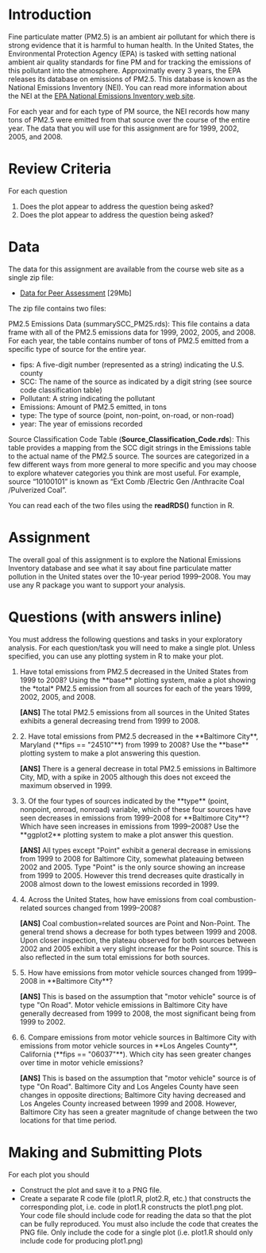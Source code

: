 # Introduction

Fine particulate matter (PM2.5) is an ambient air pollutant for which there is strong evidence that it is harmful to human health. In the United States, the Environmental Protection Agency (EPA) is tasked with setting national ambient air quality standards for fine PM and for tracking the emissions of this pollutant into the atmosphere. Approximatly every 3 years, the EPA releases its database on emissions of PM2.5. This database is known as the National Emissions Inventory (NEI). You can read more information about the NEI at the [EPA National Emissions Inventory web site](http://www.epa.gov/ttn/chief/eiinformation.html).

For each year and for each type of PM source, the NEI records how many tons of PM2.5 were emitted from that source over the course of the entire year. The data that you will use for this assignment are for 1999, 2002, 2005, and 2008.

# Review Criteria

For each question

1. Does the plot appear to address the question being asked?
2. Does the plot appear to address the question being asked?

# Data

The data for this assignment are available from the course web site as a single zip file:

* [Data for Peer Assessment](https://d396qusza40orc.cloudfront.net/exdata%2Fdata%2FNEI_data.zip) [29Mb]

The zip file contains two files:

PM2.5 Emissions Data (summarySCC_PM25.rds): This file contains a data frame with all of the PM2.5 emissions data for 1999, 2002, 2005, and 2008. For each year, the table contains number of tons of PM2.5 emitted from a specific type of source for the entire year. 

* fips: A five-digit number (represented as a string) indicating the U.S. county
* SCC: The name of the source as indicated by a digit string (see source code classification table)
* Pollutant: A string indicating the pollutant
* Emissions: Amount of PM2.5 emitted, in tons
* type: The type of source (point, non-point, on-road, or non-road)
* year: The year of emissions recorded

Source Classification Code Table (**Source_Classification_Code.rds**): This table provides a mapping from the SCC digit strings in the Emissions table to the actual name of the PM2.5 source. The sources are categorized in a few different ways from more general to more specific and you may choose to explore whatever categories you think are most useful. For example, source “10100101” is known as “Ext Comb /Electric Gen /Anthracite Coal /Pulverized Coal”.

You can read each of the two files using the **readRDS()** function in R. 

# Assignment

The overall goal of this assignment is to explore the National Emissions Inventory database and see what it say about fine particulate matter pollution in the United states over the 10-year period 1999–2008. You may use any R package you want to support your analysis.

# Questions (with answers inline)

You must address the following questions and tasks in your exploratory analysis. For each question/task you will need to make a single plot. Unless specified, you can use any plotting system in R to make your plot.

<ol>
<li> Have total emissions from PM2.5 decreased in the United States from 1999 to 2008? Using the **base** plotting system, make a plot showing the *total* PM2.5 emission from all sources for each of the years 1999, 2002, 2005, and 2008.

**[ANS]**
The total PM2.5 emissions from all sources in the United States exhibits a general decreasing trend from 1999 to 2008.
</li>
<li>
2. Have total emissions from PM2.5 decreased in the **Baltimore City**, Maryland (**fips == "24510"**) from 1999 to 2008? Use the **base** plotting system to make a plot answering this question.

**[ANS]**
There is a general decrease in total PM2.5 emissions in Baltimore City, MD, with a spike in 2005 although this does not exceed the maximum observed in 1999.
</li>
<li>
3. Of the four types of sources indicated by the **type** (point, nonpoint, onroad, nonroad) variable, which of these four sources have seen decreases in emissions from 1999–2008 for **Baltimore City**? Which have seen increases in emissions from 1999–2008? Use the **ggplot2** plotting system to make a plot answer this question.

**[ANS]**
All types except "Point" exhibit a general decrease in emissions from 1999 to 2008 for Baltimore City, somewhat plateauing between 2002 and 2005.
Type "Point" is the only source showing an increase from 1999 to 2005.
However this trend decreases quite drastically in 2008 almost down to the lowest emissions recorded in 1999.
</li>
<li>
4. Across the United States, how have emissions from coal combustion-related sources changed from 1999–2008?

**[ANS]**
Coal combustion=related sources are Point and Non-Point.
The general trend shows a decrease for both types between 1999 and 2008. 
Upon closer inspection, the plateau observed for both sources between 2002 and 2005 exhibit a very slight increase for the Point source.
This is also reflected in the sum total emissions for both sources.
</li>
<li>
5. How have emissions from motor vehicle sources changed from 1999–2008 in **Baltimore City**?

**[ANS]**
This is based on the assumption that "motor vehicle" source is of type "On Road".
Motor vehicle emissions in Baltimore City have generally decreased from 1999 to 2008, the most significant being from 1999 to 2002.
</li>
<li>
6. Compare emissions from motor vehicle sources in Baltimore City with emissions from motor vehicle sources in **Los Angeles County**, California (**fips == "06037"**). Which city has seen greater changes over time in motor vehicle emissions?

**[ANS]**
This is based on the assumption that "motor vehicle" source is of type "On Road".
Baltimore City and Los Angeles County have seen changes in opposite directions; Baltimore City having decreased and Los Angeles County increased between 1999 and 2008.
However, Baltimore City has seen a greater magnitude of change between the two locations for that time period.
</li>
</ol>

# Making and Submitting Plots

For each plot you should

* Construct the plot and save it to a PNG file.
* Create a separate R code file (plot1.R, plot2.R, etc.) that constructs the corresponding plot, i.e. code in plot1.R constructs the plot1.png plot. Your code file should include code for reading the data so that the plot can be fully reproduced. You must also include the code that creates the PNG file. Only include the code for a single plot (i.e. plot1.R should only include code for producing plot1.png)